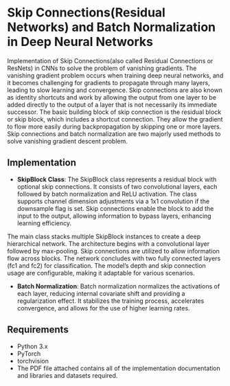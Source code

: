 # Skip Connections(Residual Networks) and Batch Normalization in Deep Neural Networks
Implementation of Skip Connections(also called Residual Connections or ResNets) in CNNs to solve the problem of vanishing gradients. The vanishing gradient problem occurs when training deep neural networks, and it becomes challenging for gradients to propagate through many layers, leading to slow learning and convergence.
Skip connections are also known as identity shortcuts and work by allowing the output from one layer to be added directly to the output of a layer that is not necessarily its immediate successor. The basic building block of skip connection is the residual block or skip block, which includes a shortcut connection. They allow the gradient to flow more easily during backpropagation by skipping one or more layers.
Skip connections and batch normalization are two majorly used methods to solve vanishing gradient descent problem.


## Implementation
- **SkipBlock Class**:
The SkipBlock class represents a residual block with optional skip connections. It consists of two convolutional layers, each followed by batch normalization and ReLU activation. The class supports channel dimension adjustments via a 1x1 convolution if the downsample flag is set. Skip connections enable the block to add the input to the output, allowing information to bypass layers, enhancing learning efficiency.

The main class stacks multiple SkipBlock instances to create a deep hierarchical network. The architecture begins with a convolutional layer followed by max-pooling. Skip connections are utilized to allow information flow across blocks. The network concludes with two fully connected layers (fc1 and fc2) for classification. The model’s depth and skip connection usage are configurable, making it adaptable for various scenarios.

- **Batch Normalization**:
Batch normalization normalizes the activations of each layer, reducing internal covariate shift and providing a regularization effect. It stabilizes the training process, accelerates convergence, and allows for the use of higher learning rates.

## Requirements
- Python 3.x
- PyTorch
- torchvision
- The PDF file attached contains all of the implementation documentation and libraries and datasets required.
